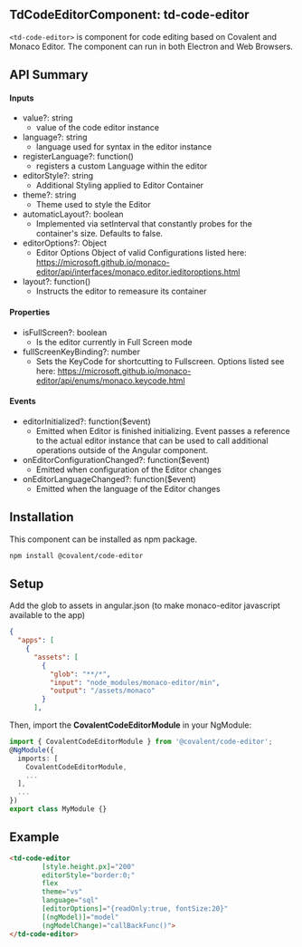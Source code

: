 ## TdCodeEditorComponent: td-code-editor

`<td-code-editor>` is component for code editing based on Covalent and Monaco Editor. The component can run in both Electron and Web Browsers.

## API Summary

#### Inputs

+ value?: string
  + value of the code editor instance
+ language?: string
  + language used for syntax in the editor instance
+ registerLanguage?: function()
  + registers a custom Language within the editor
+ editorStyle?: string
  + Additional Styling applied to Editor Container
+ theme?: string
  + Theme used to style the Editor
+ automaticLayout?: boolean
  + Implemented via setInterval that constantly probes for the container's size. Defaults to false.
+ editorOptions?: Object
  + Editor Options Object of valid Configurations listed here: <a href="https://microsoft.github.io/monaco-editor/api/interfaces/monaco.editor.ieditoroptions.html">https://microsoft.github.io/monaco-editor/api/interfaces/monaco.editor.ieditoroptions.html</a>
+ layout?: function()
  + Instructs the editor to remeasure its container

#### Properties

+ isFullScreen?: boolean
  + Is the editor currently in Full Screen mode
+ fullScreenKeyBinding?: number
  + Sets the KeyCode for shortcutting to Fullscreen.  Options listed see here: <a href="https://microsoft.github.io/monaco-editor/api/enums/monaco.keycode.html">https://microsoft.github.io/monaco-editor/api/enums/monaco.keycode.html</a>

#### Events

+ editorInitialized?: function($event)
  + Emitted when Editor is finished initializing. Event passes a reference to the actual editor instance that can be used to call additional operations outside of the Angular component.
+ onEditorConfigurationChanged?: function($event)
  + Emitted when configuration of the Editor changes
+ onEditorLanguageChanged?: function($event)
  + Emitted when the language of the Editor changes


## Installation

This component can be installed as npm package.

```bash
npm install @covalent/code-editor
```

## Setup

Add the glob to assets in angular.json (to make monaco-editor javascript available to the app)
```json
{
  "apps": [
    {
      "assets": [
        {
          "glob": "**/*",
          "input": "node_modules/monaco-editor/min",
          "output": "/assets/monaco"
        }
      ],
```

Then, import the **CovalentCodeEditorModule** in your NgModule:

```typescript
import { CovalentCodeEditorModule } from '@covalent/code-editor';
@NgModule({
  imports: [
    CovalentCodeEditorModule,
    ...
  ],
  ...
})
export class MyModule {}
```

## Example

```html
<td-code-editor
        [style.height.px]="200"
        editorStyle="border:0;"
        flex
        theme="vs"
        language="sql"
        [editorOptions]="{readOnly:true, fontSize:20}"
        [(ngModel)]="model"
        (ngModelChange)="callBackFunc()">
</td-code-editor>
```

